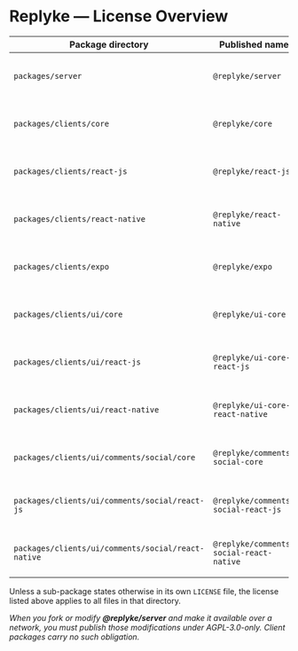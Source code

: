 # Replyke — License Overview

| Package directory               | Published name          | License           | Notes                                             |
| ------------------------------- | ----------------------- | ----------------- | ------------------------------------------------- |
| `packages/server`               | `@replyke/server`       | **AGPL-3.0-only** | Ensures all server-side improvements remain open. |
| `packages/clients/core`         | `@replyke/core`         | **Apache-2.0**    | Use freely in closed-source front-ends.           |
| `packages/clients/react-js`     | `@replyke/react-js`     | **Apache-2.0**    | Use freely in closed-source front-ends.           |
| `packages/clients/react-native` | `@replyke/react-native` | **Apache-2.0**    | Use freely in closed-source front-ends.           |
| `packages/clients/expo`         | `@replyke/expo`         | **Apache-2.0**    | Use freely in closed-source front-ends.           |
| `packages/clients/ui/core` | `@replyke/ui-core` | **Apache-2.0** | Use freely in closed-source front-ends. |
| `packages/clients/ui/react-js` | `@replyke/ui-core-react-js` | **Apache-2.0** | Use freely in closed-source front-ends. |
| `packages/clients/ui/react-native` | `@replyke/ui-core-react-native` | **Apache-2.0** | Use freely in closed-source front-ends. |
| `packages/clients/ui/comments/social/core` | `@replyke/comments-social-core` | **Apache-2.0** | Use freely in closed-source front-ends. |
| `packages/clients/ui/comments/social/react-js` | `@replyke/comments-social-react-js` | **Apache-2.0** | Use freely in closed-source front-ends. |
| `packages/clients/ui/comments/social/react-native` | `@replyke/comments-social-react-native` | **Apache-2.0** | Use freely in closed-source front-ends. |

Unless a sub-package states otherwise in its own `LICENSE` file, the license listed above applies to all files in that directory.

_When you fork or modify **@replyke/server** and make it available over a network, you must publish those modifications under AGPL-3.0-only. Client packages carry no such obligation._
